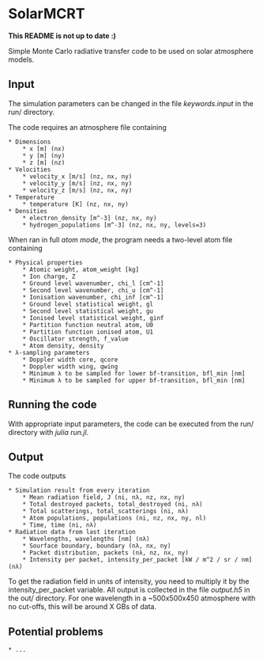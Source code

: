 # SolarMCRT

**This README is not up to date :)**

Simple Monte Carlo radiative transfer code to be used on solar atmosphere models.


## Input
The simulation parameters can be changed in the file *keywords.input* in the run/ directory.

The code requires an atmosphere file containing

    * Dimensions
        * x [m] (nx)
        * y [m] (ny)
        * z [m] (nz)
    * Velocities
        * velocity_x [m/s] (nz, nx, ny)
        * velocity_y [m/s] (nz, nx, ny)
        * velocity_z [m/s] (nz, nx, ny)
    * Temperature
        * temperature [K] (nz, nx, ny)
    * Densities
        * electron_density [m^-3] (nz, nx, ny)
        * hydrogen_populations [m^-3] (nz, nx, ny, levels=3)

When ran in full *atom mode*,  the program needs a two-level atom file containing

	* Physical properties
		* Atomic weight, atom_weight [kg]
		* Ion charge, Z
		* Ground level wavenumber, chi_l [cm^-1]
		* Second level wavenumber, chi_u [cm^-1]
		* Ionisation wavenumber, chi_inf [cm^-1]
		* Ground level statistical weight, gl
		* Second level statistical weight, gu
		* Ionised level statistical weight, ginf
		* Partition function neutral atom, U0
		* Partition function ionised atom, U1
		* Oscillator strength, f_value
		* Atom density, density
	* λ-sampling parameters
		* Doppler width core, qcore
		* Doppler width wing, qwing
		* Minimum λ to be sampled for lower bf-transition, bfl_min [nm]
		* Minimum λ to be sampled for upper bf-transition, bfl_min [nm]


## Running the code
With appropriate input parameters, the code can be executed from the run/ directory with *julia run.jl*.


## Output
The code outputs

	* Simulation result from every iteration
    	* Mean radiation field, J (ni, nλ, nz, nx, ny)
    	* Total destroyed packets, total_destroyed (ni, nλ)
    	* Total scatterings, total_scatterings (ni, nλ)
		* Atom populations, populations (ni, nz, nx, ny, nl)
		* Time, time (ni, nλ)
	* Radiation data from last iteration
    	* Wavelengths, wavelengths [nm] (nλ)
		* Sourface boundary, boundary (nλ, nx, ny)
    	* Packet distribution, packets (nλ, nz, nx, ny)
		* Intensity per packet, intensity_per_packet [kW / m^2 / sr / nm] (nλ)

To get the radiation field in units of intensity, you need to multiply it by the intensity_per_packet variable. All output is collected in the file *output.h5* in the out/ directory. For one wavelength in a ~500x500x450 atmosphere with no cut-offs, this will be around X GBs of data.

## Potential problems

	* ...
